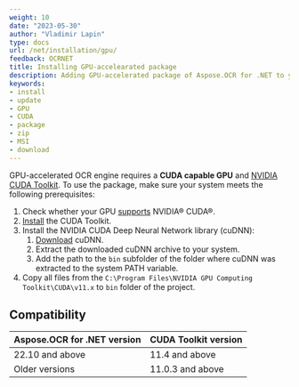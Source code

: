 ```yaml
---
weight: 10
date: "2023-05-30"
author: "Vladimir Lapin"
type: docs
url: /net/installation/gpu/
feedback: OCRNET
title: Installing GPU-accelearated package
description: Adding GPU-accelerated package of Aspose.OCR for .NET to your project.
keywords:
- install
- update
- GPU
- CUDA
- package
- zip
- MSI
- download
---
```


GPU-accelerated OCR engine requires a **CUDA capable GPU** and [NVIDIA CUDA Toolkit](https://developer.nvidia.com/cuda-downloads). To use the package, make sure your system meets the following prerequisites:

1. Check whether your GPU [supports](https://developer.nvidia.com/cuda-gpus) NVIDIA® CUDA®.
2. [Install](https://docs.nvidia.com/cuda/cuda-installation-guide-microsoft-windows/index.html) the CUDA Toolkit.
3. Install the NVIDIA CUDA Deep Neural Network library (cuDNN):
    1. [Download](https://docs.nvidia.com/deeplearning/cudnn/install-guide/index.html) cuDNN.
    2. Extract the downloaded cuDNN archive to your system.
    3. Add the path to the `bin` subfolder of the folder where cuDNN was extracted to the system PATH variable.
4. Copy all files from the `C:\Program Files\NVIDIA GPU Computing Toolkit\CUDA\v11.х` to `bin` folder of the project.

## Compatibility

Aspose.OCR for .NET version | CUDA Toolkit version
--------------------------- | --------------------
22.10 and above             | 11.4 and above
Older versions              | 11.0.3 and above
